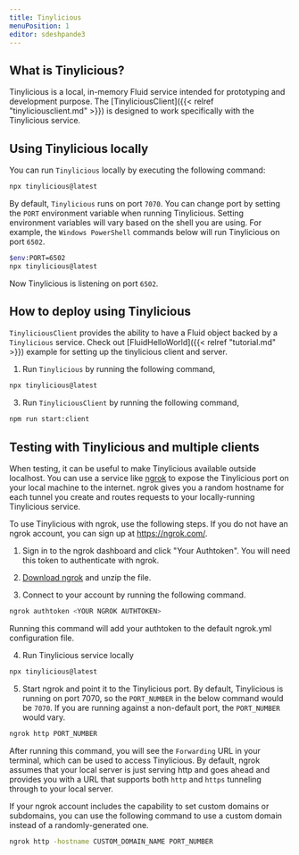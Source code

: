 ```yaml
---
title: Tinylicious
menuPosition: 1
editor: sdeshpande3
---
```


## What is Tinylicious?

Tinylicious is a local, in-memory Fluid service intended for prototyping and development purpose. The [TinyliciousClient]({{< relref "tinyliciousclient.md" >}}) is designed to work specifically with the Tinylicious service.

## Using Tinylicious locally

You can run `Tinylicious` locally by executing the following command:

```sh
npx tinylicious@latest
```

By default, `Tinylicious` runs on port `7070`. You can change port by setting the `PORT` environment variable when running Tinylicious. Setting environment variables will vary based on the shell you are using. For example, the `Windows PowerShell` commands below will run Tinylicious on port `6502`.

```sh
$env:PORT=6502
npx tinylicious@latest
```

Now Tinylicious is listening on port `6502`.

## How to deploy using Tinylicious

`TinyliciousClient` provides the ability to have a Fluid object backed by a `Tinylicious` service. Check out [FluidHelloWorld]({{< relref "tutorial.md" >}}) example for setting up the tinylicious client and server.

1. Run `Tinylicious` by running the following command,

```sh
npx tinylicious@latest
```

3. Run `TinyliciousClient` by running the following command,

```sh
npm run start:client
```

##  Testing with Tinylicious and multiple clients

When testing, it can be useful to make Tinylicious available outside localhost. You can use a service like [ngrok](https://ngrok.com/) to expose the Tinylicious port on your local machine to the internet. ngrok gives you a random hostname for each tunnel you create and routes requests to your locally-running Tinylicious service.

To use Tinylicious with ngrok, use the following steps. If you do not have an ngrok account, you can sign up at <https://ngrok.com/>.

1. Sign in to the ngrok dashboard and click "Your Authtoken". You will need this token to authenticate with ngrok.

2. [Download ngrok](https://ngrok.com/download) and unzip the file.

3. Connect to your account by running the following command.

```sh
ngrok authtoken <YOUR NGROK AUTHTOKEN>
```

Running this command will add your authtoken to the default ngrok.yml configuration file.

4. Run Tinylicious service locally

```sh
npx tinylicious@latest
```

5. Start ngrok and point it to the Tinylicious port. By default, Tinylicious is running on port 7070, so the `PORT_NUMBER` in the below command would be `7070`. If you are running against a non-default port, the `PORT_NUMBER` would vary.

```sh
ngrok http PORT_NUMBER
```

After running this command, you will see the `Forwarding` URL in your terminal, which can be used to access Tinylicious. By default, ngrok assumes that your local server is just serving http and goes ahead and provides you with a URL that supports both `http` and `https` tunneling through to your local server.

If your ngrok account includes the capability to set custom domains or subdomains, you can use the following command to use a custom domain instead of a randomly-generated one.

```sh
ngrok http -hostname CUSTOM_DOMAIN_NAME PORT_NUMBER
```
